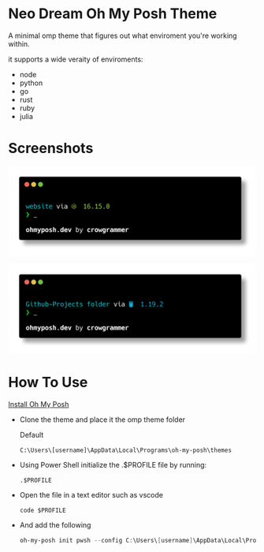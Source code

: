 # Neo Dream Oh My Posh Theme

A minimal omp theme that figures out what enviroment you're working within.

it supports a wide veraity of enviroments:

- node
- python
- go
- rust
- ruby
- julia

# Screenshots

![screenshot node](neo-dream.png)

![screenshot go](neo-dream-go.png)

# How To Use

<a href="https://ohmyposh.dev/docs/installation/windows" target="_blank">Install Oh My Posh</a>

- Clone the theme and place it the omp theme folder

  Default

  ```path
  C:\Users\[username]\AppData\Local\Programs\oh-my-posh\themes
  ```

- Using Power Shell initialize the .$PROFILE file by running:

  ```pws
  .$PROFILE
  ```

- Open the file in a text editor such as vscode
  ```
  code $PROFILE
  ```
- And add the following
  ```ps1
  oh-my-posh init pwsh --config C:\Users\[username]\AppData\Local\Programs\oh-my-posh\themes\neo-dream.omp.json | Invoke-Expression
  ```
